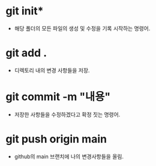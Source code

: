 # git init*
* 해당 폴더의 모든 파일의 생성 및 수정을 기록 시작하는 명령어.

# git add .
* 디렉토리 내의 변경 사항들을 저장.

# git commit -m "내용"
* 저장한 사항들을 수정하겠다고 확정 짓는 명령어.

# git push origin main
* github의 main 브랜치에 나의 변경사항들을 올림.
